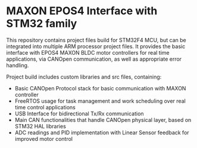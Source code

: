 # MAXON EPOS4 Interface with STM32 family

This repository contains project files build for STM32F4 MCU, but can be integrated into multiple ARM processor project files. 
It provides the basic interface with EPOS4 MAXON BLDC motor controllers for real time applications, via CANOpen communication, as well as 
appropriate error handling.

Project build includes custom libraries and src files, containing:

  - Basic CANOpen Protocol stack for basic communication with MAXON controller
  - FreeRTOS usage for task management and work scheduling over real time control applications
  - USB Interface for bidirectional Tx/Rx communication
  - Main CAN functionalities that handle CANOpen physical layer, based on STM32 HAL libraries 
  - ADC readings and PID implementation with Linear Sensor feedback for improved motor control
